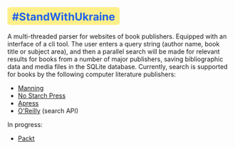 [![Stand With Ukraine](https://raw.githubusercontent.com/vshymanskyy/StandWithUkraine/main/badges/StandWithUkraine.svg)](https://stand-with-ukraine.pp.ua)


A multi-threaded parser for websites of book publishers.
 Equipped with an interface of a cli tool.  The user enters a query string (author name, book title or subject area), and then a parallel search will be made for relevant results for books from a number of major publishers, saving bibliographic data and media files in the SQLite database.
 Currently, search is supported for books by the following computer literature publishers:

- [Manning](https://www.manning.com/)
- [No Starch Press](https://nostarch.com/)
- [Apress](https://www.apress.com/)
- [O'Reilly](https://www.oreilly.com/online-learning/integration-docs/search.html) (search API)

In progress:
- [Packt](https://www.packtpub.com/)
